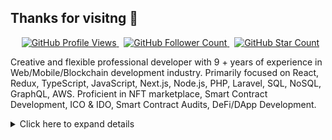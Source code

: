 ## Thanks for visitng 👋

<p align="center">
    <span>&nbsp;</span>
    <a href="https://github.com/curest0x1021/curest0x1021">
        <img src="https://pageview.vercel.app/?github_user=curest0x1021" alt="GitHub Profile Views" />
    </a>
    <span>&nbsp;</span>
    <a href="https://github.com/curest0x1021?tab=followers">
        <img src="https://img.shields.io/github/followers/curest0x1021?label=follow&style=flat&color=yellowgreen&logo=github" alt="GitHub Follower Count" />
    </a>
    <span>&nbsp;</span>
    <a href="https://github.com/curest0x1021?tab=stars">
        <img src="https://img.shields.io/github/stars/curest0x1021?style=flat&color=yellowgreen&logo=github" alt="GitHub Star Count" />
    </a>
</p>

Creative and flexible professional developer with 9 + years of experience in Web/Mobile/Blockchain development industry.
Primarily focused on React, Redux, TypeScript, JavaScript, Next.js, Node.js, PHP, Laravel, SQL, NoSQL, GraphQL, AWS.
Proficient in NFT marketplace, Smart Contract Development, ICO & IDO, Smart Contract Audits, DeFi/DApp Development.

<details>
    <summary>Click here to expand details</summary>
    
## 💻📱 Blockchain | Certified Full Stack Developer ✨✨✨✨✨

***Blockchain developer-***
- Smart Contract Development
    - ERC20, ERC721, ERC721A, ERC1155, BEP20, BEP721, CW20, CW721 standards
    - Contract test and Audit in development environment by using Truffle, Hardhat
    - Anti-Bot, Whitelist functions integration for Token, NFT Contracts
- Smart Contract Audits
    - Code checking line by line
    - High/Middle/Low level severity Audit test on the testnet and devnet
    - Provide audit with functional example
- DeFi/DApp Development
    - Forking Dex tools like Uniswap, Sushiswap, Pancakeswap, Rubic with special requirement
    - Crypto Escrow System development (- Frontend: React, Backend: - Node.js, Python, - Escrow Contract development)
    - ICO & IDO, Token airdrop & presale service platform with custom supply, Liquidity, Whitelist
    - Wallet connection using Web3.js, Ether.js, and Terra.js
- NFT minting & staking, Marketplace development
    - Minting, Staking Contract on ERC721, ERC1155 standards on Ethereum, BSC, Polygon, Avalanche, Harmony, Solana network
    - P2E (Play to Earn) contract development
- Cross-Chain-Bridge Development
    - Child Token, Bridge Contract development
    - Relay service integration like Moralis, Chainlink, Chainstack
    - Well-made Cross-Bridge DApp development using React.js, Web3.js, MongoDB
- CEX Development
    - Spot & Margin Trading option, Muti-Chain Support
    - Fiat Withdraw, Deposit function by using Paypal, Stripe, CoinPayment, Perfect Money API integration
    - Well-Structured DB Design
 
***Full-Stack developer-***
- Object-oriented programming, asynchronous and functional programming
- ES6/JavaScript proficiency and understanding of JavaScript Design patterns, transpires and module bundlers
- Server-side programming (Node.js, PHP, Laravel, Python)
- Front-end techniques and development frameworks (React, Redux, Next.js, HTML5, CSS3)
- Common API formats (JSON, XML, WebSocket)
- Strong encryption methodologies, common authentication patterns
- SQL, NoSQL database schemas and ORMs that both support business process and promote scalability
- Proficiency in integrating production-grade Node.js applications with REST endpoints and NoSQL/Graph DB engines
- Familiar with CI/CD (git, Jenkins), Docker, Kubernetes
- Automated testing platforms and unit tests.
- Strong analytical skills, problem-solving aptitude, and good communications skills
    
***Mobile developer-***
- Native iOS/Android app developement (Swift, Objective-C, Cocoa Touch, Kotlin, Java)
- React Native app development
- Mobile app development frameworks (API, testing, deployment, etc. ).
- Familiarity with push notifications and cloud message APIs
- UX/UI standards, Apple’s Design, Material Design and Interface principles
- Strong understanding of the mobile app development cycle and problem-solving skills
- Research continuously and acquire the latest technologies for maximum efficiency

<!--
<p align="center">
    <img src="https://github-readme-stats.vercel.app/api/wakatime?username=curest0x1021" />
</p>
-->

## 🌱 Technologies and Frameworks

**Languages**|**Frameworks**|**Styling**|**Libraries**|**Tools**|**Skills**
:-----:|:-----:|:-----:|:-----:|:-----:|:-----:
JavaScript|ReactJS|CSS3|Terra.js|Git|Code Reviews
TypeScript|Next.js|styled-components|GraphQL|Docker|Mentorship
Rust|Cosmwasm|Sass|CosmJS|Jest|Planning
Solidity|OpenZeppelin|Material-UI|Web3.js|Ubuntu|Estimation
Kotlin|Spring Boot|Coroutine|Kubernates|Apache Kafka|CI/CD

## 🏆 My Github Stats:
<div>
<a href="https://github-readme-stats.vercel.app/api?username=curest0x1021&show_icons=true&theme=tokyonight">
    <img align="left" src="https://github-readme-stats.vercel.app/api?username=curest0x1021&show_icons=true&theme=tokyonight" />
</a>
<a href="https://github-readme-stats.vercel.app/api/top-langs/?username=curest0x1021&theme=tokyonight">
    <img align="left" src="https://github-readme-stats.vercel.app/api/top-langs/?username=curest0x1021&theme=tokyonight" />
</a>
</div>

</details>
